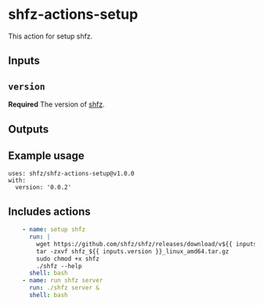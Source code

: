 # shfz-actions-setup

This action for setup shfz.

## Inputs

## `version`

**Required** The version of [shfz](https://github.com/shfz/shfz).

## Outputs

## Example usage

```
uses: shfz/shfz-actions-setup@v1.0.0
with:
  version: '0.0.2'
```

## Includes actions

```yml
    - name: setup shfz
      run: |
        wget https://github.com/shfz/shfz/releases/download/v${{ inputs.version }}/shfz_${{ inputs.version }}_linux_amd64.tar.gz
        tar -zxvf shfz_${{ inputs.version }}_linux_amd64.tar.gz
        sudo chmod +x shfz
        ./shfz --help
      shell: bash
    - name: run shfz server
      run: ./shfz server &
      shell: bash
```
